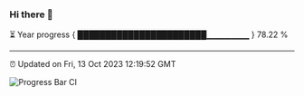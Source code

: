 ### Hi there 👋

⏳ Year progress { ███████████████████████▁▁▁▁▁▁▁ } 78.22 %

---

⏰ Updated on Fri, 13 Oct 2023 12:19:52 GMT

![Progress Bar CI](https://github.com/liununu/liununu/workflows/Progress%20Bar%20CI/badge.svg)
